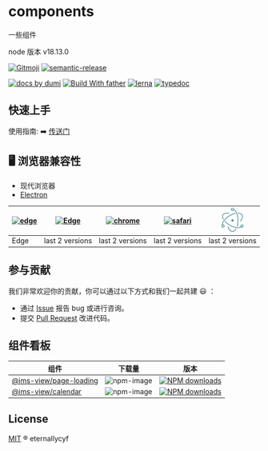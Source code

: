 # components

一些组件

node 版本 v18.13.0

[![Gitmoji][gitmoji]][gitmoji-url] [![semantic-release][semantic-release]][semantic-release-repo]

[![ docs by dumi][dumi-url]](https://d.umijs.org/) [![Build With father][father-url]](https://github.com/umijs/father/) [![lerna](https://img.shields.io/badge/maintained%20with-lerna-cc00ff.svg)][lerna-url] [![typedoc](https://img.shields.io/badge/API%20by-typedoc-9600ff.svg)](https://typedoc.org/)

<!-- umi url -->

[lerna-url]: https://lernajs.io/
[dumi-url]: https://img.shields.io/badge/docs%20by-dumi-blue
[father-url]: https://img.shields.io/badge/build%20with-father-028fe4.svg

<!-- badage url -->

[gitmoji]: https://img.shields.io/badge/Gitmoji-%20😜%20😍-FFDD67.svg
[gitmoji-url]: https://gitmoji.carloscuesta.me/
[semantic-release]: https://img.shields.io/badge/%20%20%F0%9F%93%A6%F0%9F%9A%80-semantic--release-e10079.svg
[semantic-release-repo]: https://github.com/semantic-release/semantic-release

## 快速上手

使用指南: ➡️ [传送门](https://components-eternallycyf.vercel.app/)

## 🖥 浏览器兼容性

- 现代浏览器
- [Electron](https://www.electronjs.org/)

| [![edge](https://raw.githubusercontent.com/alrra/browser-logos/master/src/edge/edge_48x48.png)](http://godban.github.io/browsers-support-badges/) | [![Edge](https://raw.githubusercontent.com/alrra/browser-logos/master/src/firefox/firefox_48x48.png)](http://godban.github.io/browsers-support-badges/) | [![chrome](https://raw.githubusercontent.com/alrra/browser-logos/master/src/chrome/chrome_48x48.png)](http://godban.github.io/browsers-support-badges/) | [![safari](https://raw.githubusercontent.com/alrra/browser-logos/master/src/safari/safari_48x48.png)](http://godban.github.io/browsers-support-badges/) | [![electron_48x48](https://raw.githubusercontent.com/alrra/browser-logos/master/src/electron/electron_48x48.png)](http://godban.github.io/browsers-support-badges/) |
| ------------------------------------------------------------------------------------------------------------------------------------------------- | ------------------------------------------------------------------------------------------------------------------------------------------------------- | ------------------------------------------------------------------------------------------------------------------------------------------------------- | ------------------------------------------------------------------------------------------------------------------------------------------------------- | ------------------------------------------------------------------------------------------------------------------------------------------------------------------- |
| Edge                                                                                                                                              | last 2 versions                                                                                                                                         | last 2 versions                                                                                                                                         | last 2 versions                                                                                                                                         | last 2 versions                                                                                                                                                     |

## 参与贡献

我们非常欢迎你的贡献，你可以通过以下方式和我们一起共建 😃 ：

- 通过 [Issue](https://github.com/eternallycyf/components/issues) 报告 bug 或进行咨询。
- 提交 [Pull Request](https://github.com/eternallycyf/components/pulls) 改进代码。

## 组件看板

| 组件                                                                           | 下载量                                                                                                              | 版本                                                                                           |
| ------------------------------------------------------------------------------ | ------------------------------------------------------------------------------------------------------------------- | ---------------------------------------------------------------------------------------------- |
| [@ims-view/page-loading](https://www.npmjs.com/package/@ims-view/page-loading) | ![npm-image](http://img.shields.io/npm/v/@ims-view/page-loading.svg?style=flat-square&color=deepgreen&label=latest) | [![NPM downloads][@ims-view/page-loading-download-image]][@ims-view/page-loading-download-url] |
| [@ims-view/calendar](https://www.npmjs.com/package/@ims-view/calendar)         | ![npm-image](http://img.shields.io/npm/v/@ims-view/calendar.svg?style=flat-square&color=deepgreen&label=latest)     | [![NPM downloads][@ims-view/calendar-download-image]][@ims-view/calendar-download-url]         |

[@ims-view/page-loading-download-url]: https://npmjs.org/package/@ims-view/page-loading
[@ims-view/page-loading-download-image]: https://img.shields.io/npm/dm/@ims-view/page-loading.svg?style=flat-square
[@ims-view/calendar-download-url]: https://npmjs.org/package/@ims-view/calendar
[@ims-view/calendar-download-image]: https://img.shields.io/npm/dm/@ims-view/calendar.svg?style=flat-square

## License

[MIT](./LICENSE) ® eternallycyf
